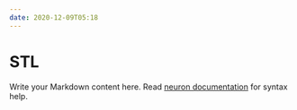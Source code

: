 ```yaml
---
date: 2020-12-09T05:18
---
```


# STL

Write your Markdown content here. Read [neuron documentation](https://neuron.zettel.page/2011404.html) for syntax help.

